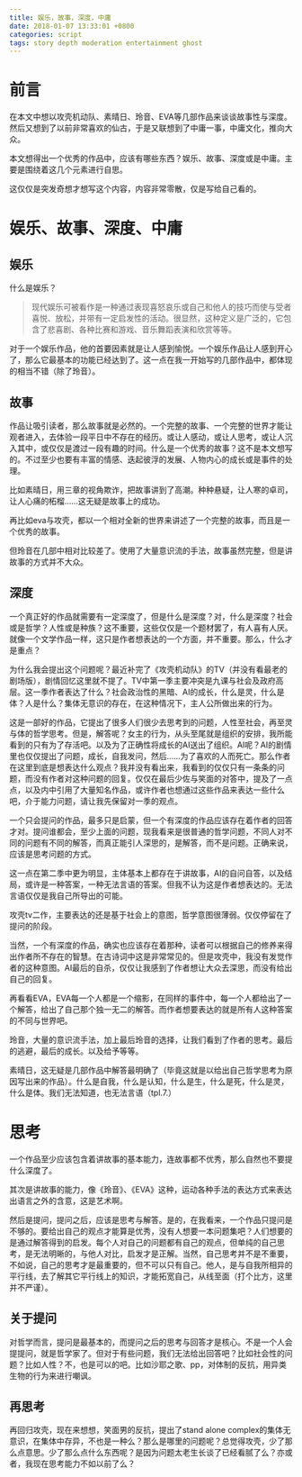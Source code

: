 ```yaml
---
title: 娱乐，故事，深度，中庸
date: 2018-01-07 13:33:01 +0800
categories: script
tags: story depth moderation entertainment ghost
---
```


# 前言

在本文中想以攻壳机动队、素晴日、玲音、EVA等几部作品来谈谈故事性与深度。然后又想到了以前非常喜欢的仙古，于是又联想到了中庸一事，中庸文化，推向大众。

本文想得出一个优秀的作品中，应该有哪些东西？娱乐、故事、深度或是中庸。主要是围绕着这几个元素进行自思。

这仅仅是突发奇想才想写这个内容，内容非常零散，仅是写给自己看的。

# 娱乐、故事、深度、中庸

## 娱乐

什么是娱乐？

> 现代娱乐可被看作是一种通过表现喜怒哀乐或自己和他人的技巧而使与受者喜悦、放松，并带有一定启发性的活动。很显然，这种定义是广泛的，它包含了悲喜剧、各种比赛和游戏、音乐舞蹈表演和欣赏等等。

对于一个娱乐作品，他的首要因素就是让人感到愉悦。一个娱乐作品让人感到开心了，那么它最基本的功能已经达到了。这一点在我一开始写的几部作品中，都体现的相当不错（除了玲音）。

## 故事

作品让吸引读者，那么故事就是必然的。一个完整的故事、一个完整的世界才能让观者进入，去体验一段平日中不存在的经历。或让人感动，或让人思考，或让人沉入其中，或仅仅是渡过一段有趣的时间。什么是一个优秀的故事？这不是本文想写的。不过至少也要有丰富的情感、迭起彼浮的发展、人物内心的成长或是事件的处理。

比如素晴日，用三章的视角欺诈，把故事讲到了高潮。种种悬疑，让人寒的卓司，让人心痛的柘榴……这无疑是故事上的成功。

再比如eva与攻壳，都以一个相对全新的世界来讲述了一个完整的故事，而且是一个优秀的故事。

但玲音在几部中相对比较差了。使用了大量意识流的手法，故事虽然完整，但是讲故事的方式并不大众。

## 深度

一个真正好的作品就需要有一定深度了，但是什么是深度？对，什么是深度？社会或是哲学？人性或是种族？这不重要，这些仅仅是一个题材罢了，有人喜有人厌。就像一个文学作品一样，这只是作者想表达的一个方面，并不重要。那么，什么才是重点？

为什么我会提出这个问题呢？最近补完了《攻壳机动队》的TV（并没有看最老的剧场版），剧情回忆这里就不提了。TV中第一季主要冲突是九课与社会及政府高层。这一季作者表达了什么？社会政治性的黑暗、AI的成长，什么是灵，什么是体？人是什么？集体无意识的存在，在这种情况下，主人公所做出来的行为。

这是一部好的作品，它提出了很多人们很少去思考到的问题，人性至社会，再至灵与体的哲学思考。但是，解答呢？女主的行为，从头至尾就是组织的安排，我所能看到的只有为了存活吧。以及为了正确性将成长的AI送出了组织。AI呢？AI的剧情里也仅仅提出了问题，成长，自我发问，然后……为了喜欢的人而死亡。那么作者在这里到底是想表达什么观点？我并没有看出来，我看到的仅仅只有一条条的问题，而没有作者对这种问题的回复。仅仅在最后少佐与笑面的对答中，提及了一点点，以及内中引用了大量知名作品，或许作者也想通过这些作品来表达一些什么吧，介于能力问题，请让我先保留对一季的观点。

一个只会提问的作品，最多只是启蒙，但一个有深度的作品应该存在着作者的回答才对。提问谁都会，至少上面的问题，现我看来是很普通的哲学问题，不同人对不同的问题有不同的解答，而真正能引人深思的，是解答，而不是问题。正确来说，应该是思考问题的方式。

这一点在第二季中更为明显，主体基本上都存在于讲故事，AI的自问自答，以及结局，或许是一种答案，一种无法言语的答案。但我不认为这是作者想表达的。无法言语仅仅是我自己所导出的可能。

攻壳tv二作，主要表达的还是基于社会上的意图，哲学意图很薄弱。仅仅停留在了提问的阶段。

当然，一个有深度的作品，确实也应该存在着那种，读者可以根据自己的修养来得出作者所不存在的智慧。在古诗词中这是非常常见的。但是攻壳中，我没有发觉作者的这种意图。AI最后的自杀，仅仅让我感到了作者想让大众去深思，而没有给出自己的回复。

再看看EVA，EVA每一个人都是一个缩影，在同样的事件中，每一个人都给出了一个解答，给出了自己那个独一无二的解答。而作者想要表达的就是所有人这种答案的不同与世界吧。

玲音，大量的意识流手法，加上最后玲音的选择，让我们看到了作者的思考。最后的逃避，最后的成长。以及给予等等。

素晴日，这无疑是几部作品中解答最明确了（毕竟这就是以给出自己哲学思考为原因写出来的作品）。什么是自我，什么是认知，什么是生，什么是死，什么是灵，什么是体。我们无法知道，也无法言语（tpl.7.）

# 思考 

一个作品至少应该包含着讲故事的基本能力，连故事都不优秀，那么自然也不要提什么深度了。

其次是讲故事的能力，像《玲音》、《EVA》这种，运动各种手法的表达方式来表达出语言之外的含意，这是艺术啊。

然后是提问，提问之后，应该是思考与解答。是的，在我看来，一个作品只提问是不够的。要给出自己的观点才能算是优秀，没有人想要一本问题集吧？人们想要的是通过解答得到的启发。每个人对自己的问题都有自己的观点，但单纯的自己思考，是无法明晰的，与他人对比，启发才是正解。当然，自己思考并不是不重要，不如说，自己的思考才是最重要的，但不可以只有自己。他人，是与自我所相异的平行线，去了解其它平行线上的知识，才能拓宽自己，从线至面（打个比方，这里并不严谨）。

## 关于提问

对哲学而言，提问是最基本的，而提问之后的思考与回答才是核心。不是一个人会提提问，就是哲学家了。但对于有些问题，我们无法给出回答吧？比如社会性的问题？比如人性？不，也是可以的吧。比如沙耶之歌、pp，对体制的反抗，用异类生物的行为来进行嘲讽。

## 再思考

再回归攻壳，现在来想想，笑面男的反抗，提出了stand alone complex的集体无意识，在集体中存异，不也是一种么？那么是哪里的问题呢？总觉得攻壳，少了那么点意思。少了那么点什么东西呢？是因为问题太老生长谈了已经看腻了么？亦或者，我现在思考能力不如以前了么？


